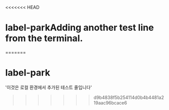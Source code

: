 <<<<<<< HEAD
# label-parkAdding another test line from the terminal.
=======
# label-park
'이것은 로컬 환경에서 추가된 테스트 줄입니다'



>>>>>>> d9b4838f5b254114d0b4b4481a219aac96bcace6

